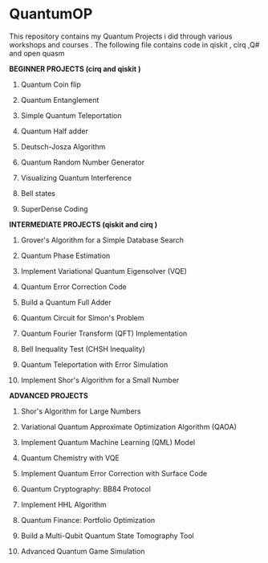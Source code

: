 # QuantumOP

This repository contains my Quantum Projects i did through various workshops and courses . The following file contains code in qiskit , cirq ,Q# and open quasm

  

**BEGINNER PROJECTS (cirq and qiskit )**

  

1) Quantum Coin flip

  
  

2) Quantum Entanglement

  
  

3) Simple Quantum Teleportation

  
  

4) Quantum Half adder

  
  

5) Deutsch-Josza Algorithm

  
  

6) Quantum Random Number Generator

  
  

7) Visualizing Quantum Interference



8) Bell states


9) SuperDense Coding



  
  
  

**INTERMEDIATE PROJECTS (qiskit and cirq )**

  

1) Grover's Algorithm for a Simple Database Search

  
  

2) Quantum Phase Estimation

  
  

3) Implement Variational Quantum Eigensolver (VQE)

  
  

4) Quantum Error Correction Code

  
  

5) Build a Quantum Full Adder

  
  

6) Quantum Circuit for Simon's Problem

  
  

7) Quantum Fourier Transform (QFT) Implementation

  
  

8) Bell Inequality Test (CHSH Inequality)

  
  

9) Quantum Teleportation with Error Simulation

  
  

10) Implement Shor's Algorithm for a Small Number

  
  

**ADVANCED PROJECTS**

  
  

1) Shor's Algorithm for Large Numbers

  
  

2) Variational Quantum Approximate Optimization Algorithm (QAOA)

  
  

3) Implement Quantum Machine Learning (QML) Model

  
  

4) Quantum Chemistry with VQE

  
  

5) Implement Quantum Error Correction with Surface Code

  
  

6) Quantum Cryptography: BB84 Protocol

  
  

7) Implement HHL Algorithm

  
  

8) Quantum Finance: Portfolio Optimization

  
  

9) Build a Multi-Qubit Quantum State Tomography Tool

  
  

10) Advanced Quantum Game Simulation
